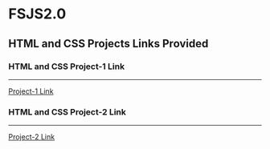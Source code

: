 # FSJS2.0
 ## HTML and CSS Projects Links Provided 

 ### HTML and CSS Project-1 Link
---
 [Project-1 Link](https://github.com/lingesh360/FSJS2.0/tree/main/HTML%20and%20CSS/Project-01)

 ### HTML and CSS Project-2 Link
 ---
 [Project-2 Link](https://github.com/lingesh360/FSJS2.0/tree/main/HTML%20and%20CSS/Project-02)
